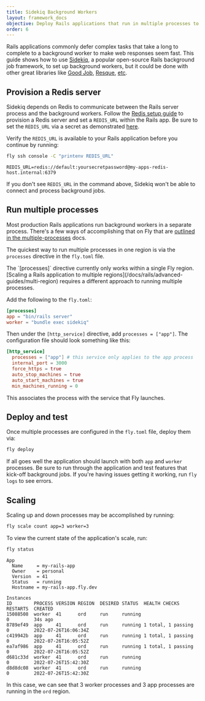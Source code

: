 ```yaml
---
title: Sidekiq Background Workers
layout: framework_docs
objective: Deploy Rails applications that run in multiple processes to one Fly application, like Sidekiq background jobs.
order: 6
---
```


Rails applications commonly defer complex tasks that take a long to complete to a background worker to make web responses seem fast. This guide shows how to use [Sidekiq](https://github.com/mperham/sidekiq), a popular open-source Rails background job framework, to set up background workers, but it could be done with other great libraries like [Good Job](https://github.com/bensheldon/good_job), [Resque](https://github.com/resque/resque), [etc](https://www.ruby-toolbox.com/categories/Background_Jobs).

## Provision a Redis server

Sidekiq depends on Redis to communicate between the Rails server process and the background workers. Follow the [Redis setup guide](/docs/upstash/redis/) to provision a Redis server and set a `REDIS_URL` within the Rails app. Be sure to set the `REDIS_URL` via a secret as demonstrated [here](/docs/rails/the-basics/configuration/#secret-variables).

Verify the `REDIS_URL` is available to your Rails application before you continue by running:

```cmd
fly ssh console -C "printenv REDIS_URL"
```
```output
REDIS_URL=redis://default:yoursecretpassword@my-apps-redis-host.internal:6379
```

If you don't see `REDIS_URL` in the command above, Sidekiq won't be able to connect and process background jobs.

## Run multiple processes

Most production Rails applications run background workers in a separate process. There's a few ways of accomplishing that on Fly that are [outlined in the multiple-processes](/docs/app-guides/multiple-processes) docs.

The quickest way to run multiple processes in one region is via the `processes` directive in the `fly.toml` file.

<aside class="callout">
  The `[processes]` directive currently only works within a single Fly region. [Scaling a Rails application to multiple regions](/docs/rails/advanced-guides/multi-region) requires a different approach to running multiple processes.
</aside>

Add the following to the `fly.toml`:

```toml
[processes]
app = "bin/rails server"
worker = "bundle exec sidekiq"
```

Then under the `[http_service]` directive, add `processes = ["app"]`. The configuration file should look something like this:

```toml
[http_service]
  processes = ["app"] # this service only applies to the app process
  internal_port = 3000
  force_https = true
  auto_stop_machines = true
  auto_start_machines = true
  min_machines_running = 0
```

This associates the process with the service that Fly launches.

## Deploy and test

Once multiple processes are configured in the `fly.toml` file, deploy them via:

```cmd
fly deploy
```

If all goes well the application should launch with both `app` and `worker` processes. Be sure to run through the application and test features that kick-off background jobs. If you're having issues getting it working, run `fly logs` to see errors.

## Scaling

Scaling up and down processes may be accomplished by running:

```cmd
fly scale count app=3 worker=3
```

To view the current state of the application's scale, run:

```cmd
fly status
```
```output
App
  Name     = my-rails-app
  Owner    = personal
  Version  = 41
  Status   = running
  Hostname = my-rails-app.fly.dev

Instances
ID        PROCESS VERSION REGION  DESIRED STATUS  HEALTH CHECKS       RESTARTS  CREATED
15088508  worker  41      ord     run     running                     0         34s ago
8789ef49  app     41      ord     run     running 1 total, 1 passing  0         2022-07-26T16:06:34Z
c419942b  app     41      ord     run     running 1 total, 1 passing  0         2022-07-26T16:05:52Z
ea7af986  app     41      ord     run     running 1 total, 1 passing  0         2022-07-26T16:05:52Z
d681c33d  worker  41      ord     run     running                     0         2022-07-26T15:42:30Z
d8d8dc08  worker  41      ord     run     running                     0         2022-07-26T15:42:30Z
```

In this case, we can see that 3 worker processes and 3 app processes are running in the `ord` region.
